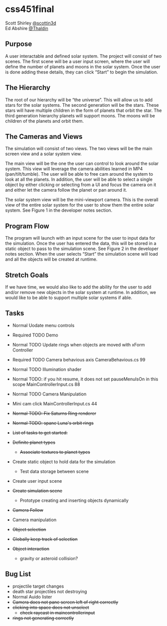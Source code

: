 # css451final
Scott Shirley [@scottin3d](https://github.com/scottin3d)  
Ed Abshire [@Thaldin](https://github.com/Thaldin)  

## Purpose    
A user interactable and defined solar system.  The project will consist of two scenes.  The first scene will be a user input screen, where the user will define the number of planets and moons in the solar system.  Once the user is done adding these details, they can click “Start” to begin the simulation.

## The Hierarchy    
The root of our hierarchy will be “the universe”.  This will allow us to add stars for the solar systems. The second generation will be the stars.  These stars will have multiple children in the form of planets that orbit the star. The third generation hierarchy planets will support moons.  The moons will be children of the planets and orbit them.

## The Cameras and Views    
The simulation will consist of two views. The two views will be the main screen view and a solar system view.

The main view will be the one the user can control to look around the solar system.  This view will leverage the camera abilities learned in MP4 (pan/tilt/tumble).  The user will be able to free cam around the system to look at all the planets.  In addition, the user will be able to select a single object by either clicking or selecting from a UI and focus the camera on it and either let the camera follow the planet or pan around it.

The solar system view will be the mini-viewport camera.  This is the overall view of the entire solar system for the user to show them the entire solar system.  See Figure 1 in the developer notes section.

## Program Flow  
The program will launch with an input scene for the user to input data for the simulation.  Once the user has entered the data, this will be stored in a static object to pass to the simulation scene.  See Figure 2 in the developer notes section.
When the user selects “Start” the simulation scene will load and all the objects will be created at runtime.
## Stretch Goals  
If we have time, we would also like to add the ability for the user to add and/or remove new objects in the solar system at runtime.  In addition, we would like to be able to support multiple solar systems if able.

## Tasks  
- Normal Uodate menu controls
- Required	TODO Demo
- Normal	TODO Update rings when objects are moved with xForm Controller
- Required	TODO Camera behavious axis												CameraBehavious.cs 99
- Normal 	TODO Illumination shader
- Normal	TODO: if you hit resume, it does not set pauseMenuIsOn in this scope	MainControllerInput.cs	88  
- Normal	TODO Camera Manipulation		
- Mini cam click										MainControllerInput.cs	44  
- ~~Normal	TODO: Fix Saturns Ring renderer~~
- ~~Normal	TODO: spane Luna's orbit rings~~

- ~~List of tasks to get started:~~
- ~~Definite planet types~~
	- ~~Associate textures to planet types~~
- Create static object to hold data for the simulation
	- Test data storage between scene
- Create user input scene
- ~~Create simulation scene~~
	- Prototype creating and inserting objects dynamically
- ~~Camera Follow~~
- Camera manipulation
- ~~Object selection~~
- ~~Globally keep track of selection~~
- ~~Object interaction~~
	- gravity or asteroid collision?

## Bug List
- projectile target changes
- death star projectiles not destroying
- Normal Auido lister
- ~~Camera does not pane screen left of right correctly~~
- ~~clicking into space does not unselect~~
	- ~~check raycast in maincontrollerinput~~
- ~~rings not generating correctly~~